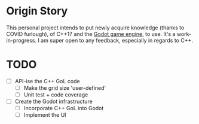 # Origin Story
This personal project intends to put newly acquire knowledge (thanks to COVID furlough), of C++17 and 
the [Godot game engine](https://godotengine.org/), to use.  It's a work-in-progress.  I am super open to 
any feedback, especially in regards to C++.

# TODO
- [ ] API-ise the C++ GoL code
  - [ ] Make the grid size 'user-defined'
  - [ ] Unit test + code coverage
- [ ] Create the Godot infrastructure
  - [ ] Incorporate C++ GoL into Godot
  - [ ] Implement the UI
